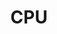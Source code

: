 ---
title: CPU 
position: 1.6
type: 
description: List all books
parameters:
  - name: Categories
    content: Category of CPU
  - name: Relationships
    content: Relationships to other Nodes
content_markdown: |-
  ######  MATCH (CPU:a) RETURN a
  {: .info }
  <br>
  ### You can paginate by using the parameters listed above.

  ###### Lists all the photos you have access to. You can paginate by using the parameters listed above.
  #### Returns a specific book from your collection.<br>
  ### Returns a specific book from your collection.<br>
  ##### Returns a specific book from your collection.<br>
  #### Returns a specific book from your collection.<br>
  ###### # Returns a specific book from your collection.<br> 
  ![API Image](/images/logo.png){:class="img-responsive"} <br>

left_code_blocks:
  - code_block: |-
      $.get("http://api.myapp.com/books/", { "token": "YOUR_APP_KEY"}, function(data) {
        alert(data);
      });
    title: jQuery
    language: javascript
  - code_block: |-
      r = requests.get("http://api.myapp.com/books/", token="YOUR_APP_KEY")
      print r.text
    title: Python
    language: python
  - code_block: |-
      var request = require("request");
      request("http://api.myapp.com/books?token=YOUR_APP_KEY", function (error, response, body) {
      if (!error && response.statusCode == 200) {
        console.log(body);
      }
    title: Node.js
    language: javascript
  - code_block: |-
      curl http://sampleapi.readme.com/orders?key=YOUR_APP_KEY
    title: Curl
    language: bash
right_code_blocks:
  - code_block: |2-
      [
        {
          "id": 1,
          "title": "The Hunger Games",
          "score": 4.5,
          "dateAdded": "12/12/2013"
        },
        {
          "id": 1,
          "title": "The Hunger Games",
          "score": 4.7,
          "dateAdded": "15/12/2013"
        },
      ]
    title: Response
    language: json
  - code_block: |2-
      {
        "error": true,
        "message": "Invalid offset"
      }
    title: Error
    language: json
---